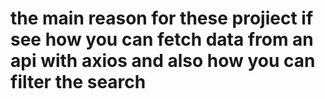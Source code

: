 # the main reason for these projiect if see how you can fetch data from an api with axios and also how you can filter the search
